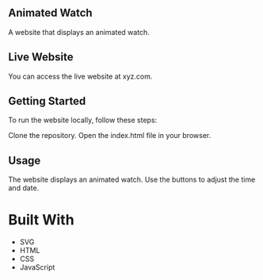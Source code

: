 ## Animated Watch

A website that displays an animated watch.

## Live Website

You can access the live website at xyz.com.

## Getting Started

To run the website locally, follow these steps:

Clone the repository.
Open the index.html file in your browser.

## Usage

The website displays an animated watch. Use the buttons to adjust the time and date.

# Built With

- SVG
- HTML
- CSS
- JavaScript
